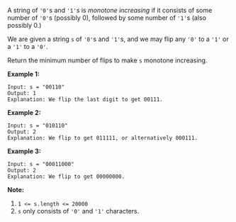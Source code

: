 A string of `'0'`s and `'1'`s is _monotone increasing_ if it consists of some
number of `'0'`s (possibly 0), followed by some number of `'1'`s (also
possibly 0.)

We are given a string `s` of `'0'`s and `'1'`s, and we may flip any `'0'` to a
`'1'` or a `'1'` to a `'0'`.

Return the minimum number of flips to make `s` monotone increasing.



**Example 1:**

    
    
    Input: s = "00110"
    Output: 1
    Explanation: We flip the last digit to get 00111.
    

**Example 2:**

    
    
    Input: s = "010110"
    Output: 2
    Explanation: We flip to get 011111, or alternatively 000111.
    

**Example 3:**

    
    
    Input: s = "00011000"
    Output: 2
    Explanation: We flip to get 00000000.
    



**Note:**

  1. `1 <= s.length <= 20000`
  2. `s` only consists of `'0'` and `'1'` characters.

